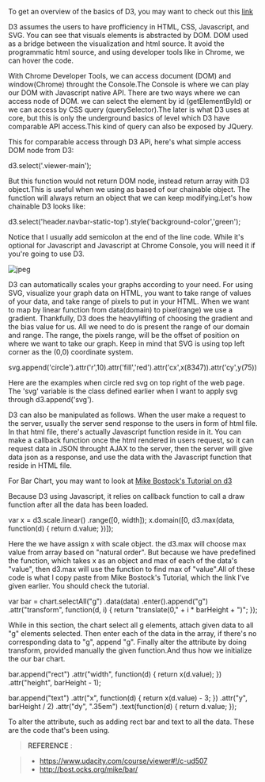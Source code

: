 To get an overview of the basics of D3, you may want to check out this
[link](http://alignedleft.com/tutorials/d3/fundamentals)

D3 assumes the users to have profficiency in HTML, CSS, Javascript, and
SVG. You can see that visuals elements is abstracted by DOM. DOM used as
a bridge between the visualization and html source. It avoid the
programmatic html source, and using developer tools like in Chrome, we
can hover the code.

With Chrome Developer Tools, we can access document (DOM) and window(Chrome) throught the Console.The Console is where we can play our DOM with Javascript native API. There are two ways where we can
access node of DOM. we can select the element by id (getElementById) or
we can access by CSS query (querySelector).The later is what D3 uses at
core, but this is only the underground basics of level which D3 have
comparable API access.This kind of query can also be exposed by JQuery.

This for comparable access through D3 APi, here's what simple access DOM
node from D3:

  d3.select('.viewer-main');

But this function would not return DOM node, instead return array with
D3 object.This is useful when we using as based of our chainable object.
The function will always return an object that we can keep
modifying.Let's how chainable D3 looks like:

  d3.select('header.navbar-static-top').style('background-color','green');

Notice that I usually add semicolon at the end of the line code. While
it's optional for Javascript and Javascript at Chrome Console, you will
need it if you're going to use D3.

![jpeg](../galleries/lesson1/1a.jpeg)

D3 can automatically scales your graphs according to your need. For
using SVG, visualize your graph data on HTML, you want to take range of
values of your data, and take range of pixels to put in your HTML. When
we want to map by linear function from data(domain) to pixel(range) we
use a gradient. Thankfully, D3 does the heavylifting of choosing the
gradient and the bias value for us. All we need to do is present the
range of our domain and range. The range, the pixels range, will be the
offset of position on where we want to take our graph. Keep in mind that
SVG is using top left corner as the (0,0) coordinate system. 

  svg.append('circle').attr('r',10).attr('fill','red').attr('cx',x(8347)).attr('cy',y(75))

Here are the examples when circle red svg on top right of the web page.
The 'svg' variable is the class defined earlier when I want to apply svg
through d3.append('svg').

D3 can also be manipulated as follows. When the user make a request to
the server, usually the server send response to the users in form of
html file. In that html file, there's actually Javascript function
reside in it. You can make a callback function once the html rendered in
users request, so it can request data in JSON throught AJAX to the
server, then the server will give data json as a response, and use the
data with the Javascript function that reside in HTML file.

For Bar Chart, you may want to look at [Mike Bostock's Tutorial on
d3](http://bost.ocks.org/mike/bar/)

Because D3 using Javascript, it relies on callback function to call a
draw function after all the data has been loaded.

  var x = d3.scale.linear()
      .range([0, width]);
  x.domain([0, d3.max(data, function(d) { return d.value; })]);

Here the we have assign x with scale object. the d3.max will choose max
value from array based on "natural order". But because we have
predefined the function, which takes x as an object and max of each of
the data's "value", then d3.max will use the function to find max of
"value".All of these code is what I copy paste from Mike Bostock's
Tutorial, which the link I've given earlier. You should check the
tutorial.

  var bar = chart.selectAll("g")
      .data(data)
    .enter().append("g")
      .attr("transform", function(d, i) { return "translate(0," + i * barHeight + ")"; });

While in this section, the chart select all g elements, attach given
data to all "g" elements selected. Then enter each of the data in the
array, if there's no corresponding data to "g", append "g". Finally
alter the attribute by doing transform, provided manually the given
function.And thus how we initialize the our bar chart.

  bar.append("rect")
      .attr("width", function(d) { return x(d.value); })
      .attr("height", barHeight - 1);

  bar.append("text")
      .attr("x", function(d) { return x(d.value) - 3; })
      .attr("y", barHeight / 2)
      .attr("dy", ".35em")
      .text(function(d) { return d.value; });

To alter the attribute, such as adding rect bar and text to all the
data. These are the code that's been using.

> **REFERENCE** :

> * https://www.udacity.com/course/viewer#!/c-ud507
> * http://bost.ocks.org/mike/bar/

